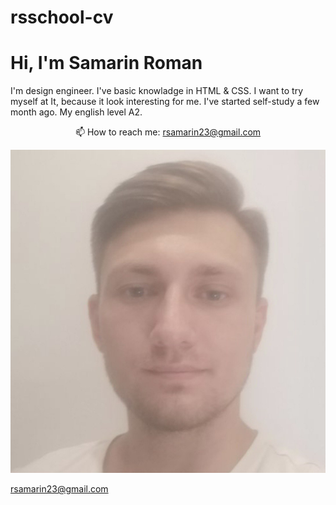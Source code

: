 # rsschool-cv
# Hi, I'm Samarin Roman
I'm design engineer. I've basic knowladge in HTML & CSS. I want to try myself at It, because it look interesting for me. I've started self-study a few month ago. My english level A2.
<p align='center'>
   📫 How to reach me: <a href='mailto:rsamarin23@gmail.com'>rsamarin23@gmail.com</a>
</p>

<img src="https://github.com/Ratmir333/rsschool-cv/blob/gh-pages/Ratmir.jpg"/>



rsamarin23@gmail.com
